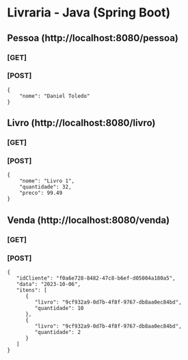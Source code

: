# Livraria - Java (Spring Boot)

## Pessoa (http://localhost:8080/pessoa)

### [GET]

### [POST]

```
{
    "nome": "Daniel Toledo"
}
```

## Livro (http://localhost:8080/livro)

### [GET]

### [POST]

```
{
    "nome": "Livro 1",
    "quantidade": 32,
    "preco": 99.49
}
```

## Venda (http://localhost:8080/venda)

### [GET]

### [POST]

```
{
   "idCliente": "f0a6e728-8482-47c8-b6ef-d05004a180a5",
   "data": "2023-10-06",
   "itens": [
      {
         "livro": "9cf932a9-0d7b-4f8f-9767-db8aa0ec84bd",
         "quantidade": 10
      },
      {
         "livro": "9cf932a9-0d7b-4f8f-9767-db8aa0ec84bd",
         "quantidade": 2
      }
   ]
}
```
